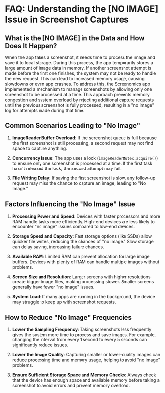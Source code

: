 
# FAQ: Understanding the [NO IMAGE] Issue in Screenshot Captures

## What is the [NO IMAGE] in the Data and How Does It Happen?
When the app takes a screenshot, it needs time to process the image and save it to local storage. During this process, the app temporarily stores a large amount of image data in memory. If another screenshot attempt is made before the first one finishes, the system may not be ready to handle the new request. This can lead to increased memory usage, causing slowdowns or even app crashes. To address this, the Screenomics app implemented a mechanism to manage screenshots by allowing only one screenshot to be processed at a time. This approach prevents memory congestion and system overload by rejecting additional capture requests until the previous screenshot is fully processed, resulting in a "no image" log for attempts made during that time.

## Common Scenarios Leading to "No Image"
1. **ImageReader Buffer Overload**: If the screenshot queue is full because the first screenshot is still processing, a second request may not find space to capture anything.
  
2. **Concurrency Issue**: The app uses a lock (`imageReaderMutex.acquire()`) to ensure only one screenshot is processed at a time. If the first task hasn’t released the lock, the second attempt may fail.

3. **File Writing Delay**: If saving the first screenshot is slow, any follow-up request may miss the chance to capture an image, leading to "No Image."

## Factors Influencing the "No Image" Issue
1. **Processing Power and Speed**: Devices with faster processors and more RAM handle tasks more efficiently. High-end devices are less likely to encounter "no image" issues compared to low-end devices.

2. **Storage Speed and Capacity**: Fast storage options (like SSDs) allow quicker file writes, reducing the chances of "no image." Slow storage can delay saving, increasing failure chances.

3. **Available RAM**: Limited RAM can prevent allocation for large image buffers. Devices with plenty of RAM can handle multiple images without problems.

4. **Screen Size and Resolution**: Larger screens with higher resolutions create bigger image files, making processing slower. Smaller screens generally have fewer "no image" issues.

5. **System Load**: If many apps are running in the background, the device may struggle to keep up with screenshot requests.

## How to Reduce "No Image" Frequencies
1. **Lower the Sampling Frequency**: Taking screenshots less frequently gives the system more time to process and save images. For example, changing the interval from every 1 second to every 5 seconds can significantly reduce issues.

2. **Lower the Image Quality**: Capturing smaller or lower-quality images can reduce processing time and memory usage, helping to avoid "no image" problems.

3. **Ensure Sufficient Storage Space and Memory Checks**: Always check that the device has enough space and available memory before taking a screenshot to avoid errors and prevent memory overload.

